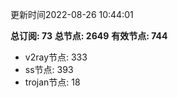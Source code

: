 更新时间2022-08-26 10:44:01

**总订阅: 73**
**总节点: 2649**
**有效节点: 744**
- v2ray节点: 333
- ss节点: 393
- trojan节点: 18
